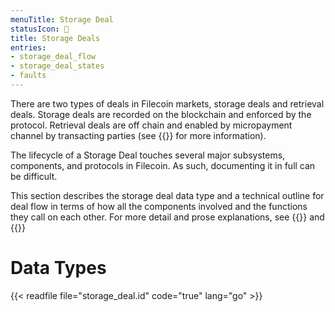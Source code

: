 ```yaml
---
menuTitle: Storage Deal
statusIcon: 🔁
title: Storage Deals
entries:
- storage_deal_flow
- storage_deal_states
- faults
---
```


There are two types of deals in Filecoin markets, storage deals and retrieval deals. Storage deals are recorded on the blockchain and enforced by the protocol. Retrieval deals are off chain and enabled by micropayment channel by transacting parties (see {{<sref retrieval_market>}} for more information). 

The lifecycle of a Storage Deal touches several major subsystems, components, and protocols in Filecoin. As such, documenting it in full can be difficult.

This section describes the storage deal data type and a technical outline for deal flow in terms of how all the components involved and the functions they call on each other. For more detail and prose explanations, see {{<sref storage_market>}} and {{<sref storage_mining_subsystem>}}

# Data Types

{{< readfile file="storage_deal.id" code="true" lang="go" >}}
